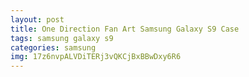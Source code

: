 ```yaml
---
layout: post
title: One Direction Fan Art Samsung Galaxy S9 Case
tags: samsung galaxy s9
categories: samsung
img: 17z6nvpALVDiTERj3vQKCjBxBBwDxy6R6
---
```

